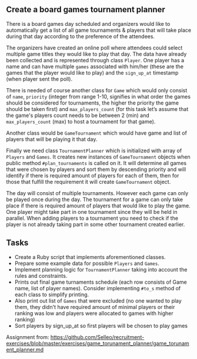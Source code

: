 ## Create a board games tournament planner

There is a board games day scheduled and organizers would like to automatically get a list of all game tournaments & players that will take place during that day according to the preference of the attendees.

The organizers have created an online poll where attendees could select multiple game titles they would like to play that day. The data have already been collected and is represented through class `Player`. One player has a name and can have multiple `games` associated with him/her (these are the games that the player would like to play) and the `sign_up_at` timestamp (when player sent the poll).

There is needed of course another class for `Game` which would only consist of `name`, `priority` (integer from range 1-10, signifies in what order the games should be considered for tournaments, the higher the priority the game should be taken first) and `max_players_count` (for this task let’s assume that the game's players count needs to be between 2 (min) and `max_players_count` (max) to host a tournament for that game).

Another class would be `GameTournament` which would have game and list of players that will be playing it that day.

Finally we need class `TournamentPlanner` which is initialized with array of `Players` and `Games`. It creates new instances of `GameTournament` objects when public method `#plan_tournaments` is called on it. It will determine all games that were chosen by players and sort them by descending priority and will identify if there is required amount of players for each of them, then for those that fulfill the requirement it will create `GameTournament` object.

The day will consist of multiple tournaments. However each game can only be played once during the day. The tournament for a game can only take place if there is required amount of players that would like to play the game. One player might take part in one tournament since they will be held in parallel. When adding players to a tournament you need to check if the player is not already taking part in some other tournament created earlier.

## Tasks

* Create a Ruby script that implements aforementioned classes.
* Prepare some example data for possible `Players` and `Games`.
* Implement planning logic for `TournamentPlanner` taking into account the rules and constraints.
* Prints out final game turnaments schedule (each row consists of Game name, list of player names). Consider implementing `#to_s` method of each class to simplify printing.
* Also print out list of `Games` that were excluded (no one wanted to play them, they didn't have required amount of minimal players or their ranking was low and players were allocated to games with higher ranking)
* Sort players by sign_up_at so first players will be chosen to play games

Assignment from: https://github.com/Selleo/recruitment-exercises/blob/master/exercises/game_torunament_planner/game_torunament_planner.md